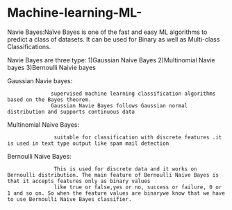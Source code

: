 # Machine-learning-ML-
Navie Bayes:Naïve Bayes is one of the fast and easy ML algorithms to predict a class of datasets. It can be used for Binary as well as Multi-class Classifications.



Navie Bayes are three type:
  1)Gaussian Naive Bayes
  2)Multinomial Navie bayes
  3)Bernoulli Naivie bayes
  


Gaussian Navie bayes:

                  supervised machine learning classification algorithms based on the Bayes theorem.
                  Gaussian Navie Bayes follows Gaussian normal distribution and supports continuous data
                  
                  
                  
                  
Multinomial Naive Bayes:

                   suitable for classification with discrete features .it is used in text type output like spam mail detection
                   
                   
                   
Bernoulli Naive Bayes:

                   This is used for discrete data and it works on Bernoulli distribution. The main feature of Bernoulli Naive Bayes is that it accepts features only as binary values 
                   like true or false,yes or no, success or failure, 0 or 1 and so on. So when the feature values are binarywe know that we have to use Bernoulli Naive Bayes classifier.
